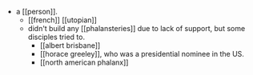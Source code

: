 - a [[person]].
	- [[french]] [[utopian]]
	- didn't build any [[phalansteries]] due to lack of support, but some disciples tried to.
		- [[albert brisbane]]
		- [[horace greeley]], who was a presidential nominee in the US.
		- [[north american phalanx]]